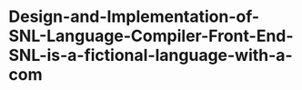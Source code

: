# Design-and-Implementation-of-SNL-Language-Compiler-Front-End-SNL-is-a-fictional-language-with-a-com